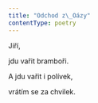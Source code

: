 ```yaml
---
title: "Odchod z\_Oázy"
contentType: poetry
---
```


<section>

Jiří,

jdu vařit bramboři.

A jdu vařit i polívek,

vrátím se za chvilek.

</section>
